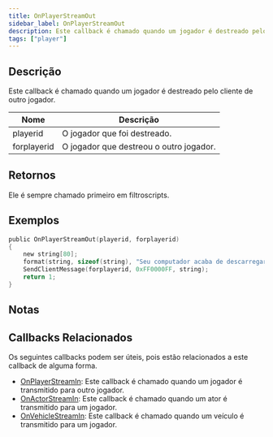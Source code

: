 ```yaml
---
title: OnPlayerStreamOut
sidebar_label: OnPlayerStreamOut
description: Este callback é chamado quando um jogador é destreado pelo cliente de outro jogador.
tags: ["player"]
---
```


## Descrição

Este callback é chamado quando um jogador é destreado pelo cliente de outro jogador.

| Nome        | Descrição                                     |
| ----------- | --------------------------------------------- |
| playerid    | O jogador que foi destreado.                 |
| forplayerid | O jogador que destreou o outro jogador.      |

## Retornos

Ele é sempre chamado primeiro em filtroscripts.

## Exemplos

```c
public OnPlayerStreamOut(playerid, forplayerid)
{
    new string[80];
    format(string, sizeof(string), "Seu computador acaba de descarregar o jogador ID %d", playerid);
    SendClientMessage(forplayerid, 0xFF0000FF, string);
    return 1;
}
```

## Notas

<TipNPCCallbacks />

## Callbacks Relacionados

Os seguintes callbacks podem ser úteis, pois estão relacionados a este callback de alguma forma. 

- [OnPlayerStreamIn](OnPlayerStreamIn): Este callback é chamado quando um jogador é transmitido para outro jogador. 
- [OnActorStreamIn](OnActorStreamIn): Este callback é chamado quando um ator é transmitido para um jogador. 
- [OnVehicleStreamIn](OnVehicleStreamIn): Este callback é chamado quando um veículo é transmitido para um jogador. 